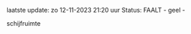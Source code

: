 laatste update: 
zo 12-11-2023 21:20   uur 
Status: FAALT - geel - 
<div class="service Y">schijfruimte</div>